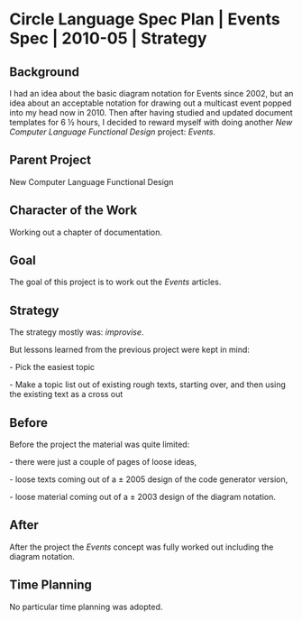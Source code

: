 ﻿Circle Language Spec Plan | Events Spec | 2010-05 | Strategy
===========================================================


Background
-----------

I had an idea about the basic diagram notation for Events since 2002, but an idea about an acceptable notation for drawing out a multicast event popped into my head now in 2010. Then after having studied and updated document templates for 6 ½ hours, I decided to reward myself with doing another *New Computer Language Functional Design* project: *Events*.


Parent Project
--------------
New Computer Language Functional Design


Character of the Work
---------------------

Working out a chapter of documentation.


Goal
----
The goal of this project is to work out the *Events* articles.


Strategy
---------

The strategy mostly was: *improvise*.

But lessons learned from the previous project were kept in mind:

\- Pick the easiest topic

\- Make a topic list out of existing rough texts, starting over,
and then using the existing text as a cross out


Before
------

Before the project the material was quite limited:

\- there were just a couple of pages of loose ideas,

\- loose texts coming out of a ± 2005 design of the code generator version,

\- loose material coming out of a ± 2003 design of the diagram notation.


After
-----

After the project the *Events* concept was fully worked out including the diagram notation.


Time Planning
-------------

No particular time planning was adopted.
